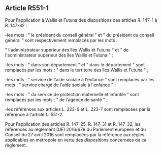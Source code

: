 ## Article R551-1

Pour l'application à Wallis et Futuna des dispositions des articles R. 147-1 à R. 147-32 :

-les mots : " le président du conseil général " et " du président du conseil général " sont respectivement
remplacés par les mots :

" l'administrateur supérieur des îles Wallis et Futuna " et " de l'administrateur supérieur des îles Wallis et
Futuna " ;

-les mots : " dans son département " et " dans le département " sont remplacés par les mots : " dans le
territoire des îles Wallis et Futuna " ;

-les mots : " service de l'aide sociale à l'enfance " sont remplacés par les mots : " service chargé de l'aide
sociale à l'enfance " ;

-les mots : " du service de protection maternelle et infantile " sont remplacés par les mots : " de l'agence de
santé " ;

-les références aux articles L. 222-6 et L. 223-7 sont remplacées par la référence à l'article L. 551-2.

Pour l'application des articles R. 147-25, R. 147-31 et R. 147-32, les références au règlement (UE) 2016/679
du Parlement européen et du Conseil du 27 avril 2016 sont remplacées par la référence aux règles applicables
en métropole en vertu des dispositions concernées de ce règlement.


